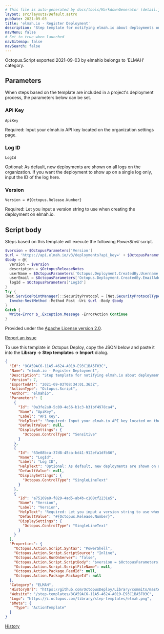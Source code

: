 ```yaml
---
# This file is auto-generated by docs/tools/MarkdownGenerator (detail.js)
layout: src/layouts/Default.astro
pubDate: 2021-09-03
title: 'elmah.io - Register Deployment'
description: 'Step template for notifying elmah.io about deployments on Octopus.'
navMenu: false
# Set to true when launched
navSitemap: false
navSearch: false
---
```


Octopus.Script exported 2021-09-03 by elmahio belongs to 'ELMAH' category.

## Parameters

When steps based on the template are included in a project's deployment process, the parameters below can be set.


<div class="param">

### API Key

`ApiKey`

Required: Input your elmah.io API key located on the organization settings page.

</div>
        
<div class="param">

### Log ID

`LogId`

Optional: As default, new deployments are shown on all logs on the organization. If you want the deployment to show up on a single log only, input the ID of the log here.

</div>
        
<div class="param">

### Version

`Version = #{Octopus.Release.Number}`

Required: Let you input a version string to use when creating the deployment on elmah.io.

</div>
        

## Script body

Steps based on this template will execute the following *PowerShell* script.

```powershell
$version = $OctopusParameters['Version']
$url = 'https://api.elmah.io/v3/deployments?api_key=' + $OctopusParameters['ApiKey']
$body = @{
  version = $version
  description = $OctopusReleaseNotes
  userName = $OctopusParameters['Octopus.Deployment.CreatedBy.Username']
  userEmail = $OctopusParameters['Octopus.Deployment.CreatedBy.EmailAddress']
  logId = $OctopusParameters['LogId']
}
Try {
[Net.ServicePointManager]::SecurityProtocol = [Net.SecurityProtocolType]::Tls12, [Net.SecurityProtocolType]::Tls11, [Net.SecurityProtocolType]::Tls
  Invoke-RestMethod -Method Post -Uri $url -Body $body
}
Catch {
  Write-Error $_.Exception.Message -ErrorAction Continue
}
```

Provided under the [Apache License version 2.0](https://github.com/OctopusDeploy/Library/blob/master/LICENSE.txt).

[Report an issue](https://github.com/OctopusDeploy/Library/issues/new?assignees=&labels=&projects=&template=bug-report.yml&title=Issue%20with%20elmah.io%20-%20Register%20Deployment&step-template=elmah.io%20-%20Register%20Deployment)

<div class="get-json">

To use this template in Octopus Deploy, copy the JSON below and paste it into the **Library → Step templates → Import** dialog.

```json
{
  "Id": "8CA59AC6-11A5-4624-A019-E93C1BA5F03C",
  "Name": "elmah.io - Register Deployment",
  "Description": "Step template for notifying elmah.io about deployments on Octopus.",
  "Version": 7,
  "ExportedAt": "2021-09-03T08:34:01.363Z",
  "ActionType": "Octopus.Script",
  "Author": "elmahio",
  "Parameters": [
    {
      "Id": "0a3fe2a0-5c89-4e56-b1c3-b31bf4978ca4",
      "Name": "ApiKey",
      "Label": "API Key",
      "HelpText": "Required: Input your elmah.io API key located on the organization settings page.",
      "DefaultValue": null,
      "DisplaySettings": {
        "Octopus.ControlType": "Sensitive"
      }
    },
    {
      "Id": "63e08bca-37d8-45ca-bd41-912efa1dfb86",
      "Name": "LogId",
      "Label": "Log ID",
      "HelpText": "Optional: As default, new deployments are shown on all logs on the organization. If you want the deployment to show up on a single log only, input the ID of the log here.",
      "DefaultValue": null,
      "DisplaySettings": {
        "Octopus.ControlType": "SingleLineText"
      }
    },
    {
      "Id": "a75169a0-f829-4ad5-ab4b-c108cf2231e5",
      "Name": "Version",
      "Label": "Version",
      "HelpText": "Required: Let you input a version string to use when creating the deployment on elmah.io.",
      "DefaultValue": "#{Octopus.Release.Number}",
      "DisplaySettings": {
        "Octopus.ControlType": "SingleLineText"
      }
    }
  ],
  "Properties": {
    "Octopus.Action.Script.Syntax": "PowerShell",
    "Octopus.Action.Script.ScriptSource": "Inline",
    "Octopus.Action.RunOnServer": "false",
    "Octopus.Action.Script.ScriptBody": "$version = $OctopusParameters['Version']\n$url = 'https://api.elmah.io/v3/deployments?api_key=' + $OctopusParameters['ApiKey']\n$body = @{\n  version = $version\n  description = $OctopusReleaseNotes\n  userName = $OctopusParameters['Octopus.Deployment.CreatedBy.Username']\n  userEmail = $OctopusParameters['Octopus.Deployment.CreatedBy.EmailAddress']\n  logId = $OctopusParameters['LogId']\n}\nTry {\n[Net.ServicePointManager]::SecurityProtocol = [Net.SecurityProtocolType]::Tls12, [Net.SecurityProtocolType]::Tls11, [Net.SecurityProtocolType]::Tls\n  Invoke-RestMethod -Method Post -Uri $url -Body $body\n}\nCatch {\n  Write-Error $_.Exception.Message -ErrorAction Continue\n}",
    "Octopus.Action.Script.ScriptFileName": null,
    "Octopus.Action.Package.FeedId": null,
    "Octopus.Action.Package.PackageId": null
  },
  "Category": "ELMAH",
  "HistoryUrl": "https://github.com/OctopusDeploy/Library/commits/master/step-templates//opt/buildagent/work/75443764cd38076d/step-templates/elmahio-notify-deployment.json",
  "Website": "/step-templates/8CA59AC6-11A5-4624-A019-E93C1BA5F03C",
  "Logo": "https://i.octopus.com/library/step-templates/elmah.png",
  "$Meta": {
    "Type": "ActionTemplate"
  }
}
```

[History](https://github.com/OctopusDeploy/Library/commits/master/step-templates/https://github.com/OctopusDeploy/Library/commits/master/step-templates//opt/buildagent/work/75443764cd38076d/step-templates/elmahio-notify-deployment.json)

</div>
